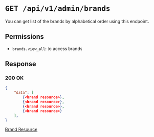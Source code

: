 # `GET /api/v1/admin/brands`
You can get list of the brands by alphabetical order using this endpoint.


## Permissions

- `brands.view_all`: to access brands

## Response

### 200 OK

```json
{
    "data": [
        {<brand resource>},
        {<brand resource>},
        {<brand resource>},
        {<brand resource>}
    ],
}
```

[Brand Resource](brand_resource.md)

